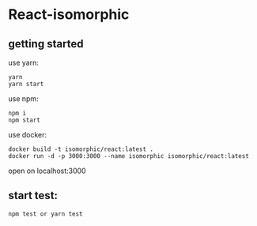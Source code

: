 # React-isomorphic
## getting started
use yarn:
```
yarn
yarn start

```
use npm:
```
npm i
npm start

```
use docker:
```
docker build -t isomorphic/react:latest .
docker run -d -p 3000:3000 --name isomorphic isomorphic/react:latest

```

open on localhost:3000

## start test: 
```
npm test or yarn test

```
